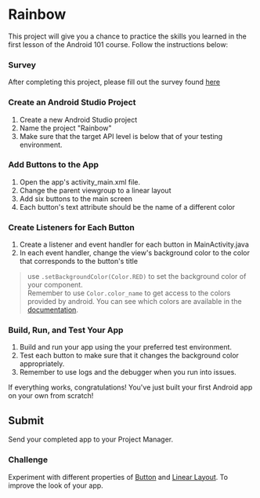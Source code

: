 # Rainbow

This project will give you a chance to practice the skills you learned in the first lesson of the Android 101 course. Follow the instructions below:

### Survey
After completing this project, please fill out the survey found [here](https://goo.gl/forms/f7DYCJDPOfKw3lLU2)

### Create an Android Studio Project

1. Create a new Android Studio project
2. Name the project "Rainbow"
3. Make sure that the target API level is below that of your testing environment.

### Add Buttons to the App

1. Open the app's activity_main.xml file.
2. Change the parent viewgroup to a linear layout
3. Add six buttons to the main screen
4. Each button's text attribute should be the name of a different color

### Create Listeners for Each Button

1. Create a listener and event handler for each button in MainActivity.java
2. In each event handler, change the view's background color to the color that corresponds to the button's title

> use `.setBackgroundColor(Color.RED)` to set the background color of your component.  
> Remember to use `Color.color_name` to get access to the colors provided by android. You can see which colors are available in the [documentation](https://developer.android.com/reference/android/graphics/Color#constants_2).

### Build, Run, and Test Your App

1. Build and run your app using the your preferred test environment.
2. Test each button to make sure that it changes the background color appropriately.
3. Remember to use logs and the debugger when you run into issues.

If everything works, congratulations! You've just built your first Android app on your own from scratch!

## Submit

Send your completed app to your Project Manager.

### Challenge

Experiment with different properties of [Button](https://developer.android.com/reference/android/widget/Button) and [Linear Layout](https://developer.android.com/guide/topics/ui/layout/linear). To improve the look of your app.
